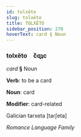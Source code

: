 ```yaml
---
id: tolxëto
slug: tolxëto
title: TOLXËTO
sidebar_position: 270
hoverText: card § Noun
---
```


### tolxëto&emsp;<span kind="abugida">c͊ɋʇc</span>

*card* **§** Noun

**Verb**: to be a card

**Noun**: card

**Modifier**: card-related

Galician tarxeta [taɾʃeta]

*Romance Language Family*